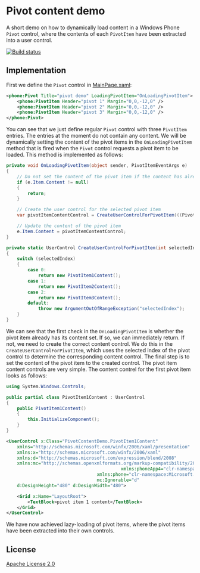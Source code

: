 # Pivot content demo
A short demo on how to dynamically load content in a Windows Phone `Pivot` control, where the contents of each `PivotItem` have been extracted into a user control.

[![Build status](https://ci.appveyor.com/api/projects/status/celjvfgt7kp26kfu)](https://ci.appveyor.com/project/ErikSchierboom/pivotcontentdemo)

## Implementation
First we define the `Pivot` control in [MainPage.xaml](PivotContentDemo/MainPage.xaml.cs):

```xml
<phone:Pivot Title="pivot demo" LoadingPivotItem="OnLoadingPivotItem">
    <phone:PivotItem Header="pivot 1" Margin="0,0,-12,0" />
    <phone:PivotItem Header="pivot 2" Margin="0,0,-12,0" />
    <phone:PivotItem Header="pivot 3" Margin="0,0,-12,0" />
</phone:Pivot> 
```

You can see that we just define regular `Pivot` control with three `PivotItem` entries. The entries at the moment do not contain any content. We will be dynamically setting the content of the pivot items in the `OnLoadingPivotItem` method that is fired when the `Pivot` control requests a pivot item to be loaded. This method is implemented as follows:

```c#
private void OnLoadingPivotItem(object sender, PivotItemEventArgs e)
{
    // Do not set the content of the pivot item if the content has already been set
    if (e.Item.Content != null)
    {
        return;
    }

    // Create the user control for the selected pivot item
    var pivotItemContentControl = CreateUserControlForPivotItem(((Pivot)sender).SelectedIndex);

    // Update the content of the pivot item
    e.Item.Content = pivotItemContentControl;
}

private static UserControl CreateUserControlForPivotItem(int selectedIndex)
{
    switch (selectedIndex)
    {
        case 0:
            return new PivotItem1Content();
        case 1:
            return new PivotItem2Content();
        case 2:
            return new PivotItem3Content();
        default:
            throw new ArgumentOutOfRangeException("selectedIndex");
    }
}
```

We can see that the first check in the `OnLoadingPivotItem` is whether the pivot item already has its content set. If so, we can immediately return. If not, we need to create the correct content control. We do this in the `CreateUserControlForPivotItem`, which uses the selected index of the pivot control to determine the corresponding content control. The final step is to set the content of the pivot item to the created control. The pivot item content controls are very simple. The content contrel for the first pivot item looks as follows:

```c#
using System.Windows.Controls;

public partial class PivotItem1Content : UserControl
{
    public PivotItem1Content()
    {
        this.InitializeComponent();
    }
}
```

```xml
<UserControl x:Class="PivotContentDemo.PivotItem1Content"
    xmlns="http://schemas.microsoft.com/winfx/2006/xaml/presentation"
    xmlns:x="http://schemas.microsoft.com/winfx/2006/xaml"
    xmlns:d="http://schemas.microsoft.com/expression/blend/2008"
    xmlns:mc="http://schemas.openxmlformats.org/markup-compatibility/2006"
                                           xmlns:phoneApp4="clr-namespace:PivotContentDemo"
                                  xmlns:phone="clr-namespace:Microsoft.Phone.Controls;assembly=Microsoft.Phone"
                                  mc:Ignorable="d"
    d:DesignHeight="480" d:DesignWidth="480">

    <Grid x:Name="LayoutRoot">
        <TextBlock>pivot item 1 content</TextBlock>
    </Grid>
</UserControl>
```

We have now achieved lazy-loading of pivot items, where the pivot items have been extracted into their own controls.

## License
[Apache License 2.0](LICENSE.md)
